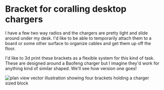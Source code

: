 # Bracket for coralling desktop chargers
I have a few two way radios and the chargers are pretty light and slide around under my desk. I'd like to be able to temporarily attach them to a board or some other surface to organize cables and get them up off the floor.

I'd like to 3d print these brackets as a flexible system for this kind of task. These are designed around a Baofeng charger but I imagine they'd work for anything kind of similar shaped. We'll see how version one goes!

![plan view vector illustration showing four brackets holding a charger sized block](https://raw.github.dev/goldenmeanie/templates-and-patterns/blob/charger-brackets/charger-bracket.afdesign?sanitize=true)